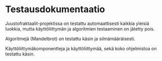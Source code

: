 # Testausdokumentaatio

Juustofraktaalit-projektissa on testattu automaattisesti kaikkia yleisiä luokkia, mutta käyttöliittymän ja algoritmien testaaminen on jätetty pois.

Algoritmejä (Mandelbrot) on testattu käsin ja silmämääräisesti.

Käyttöliittymäkomponentteja ja käyttöliittymää, sekä koko ohjelmistoa on testattu käsin.


